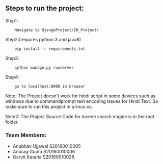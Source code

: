 <h2>Steps to run the project:</h2>
Step1:
		
		Navigate to DjangoProject/IR_Project/

Step2:(requires python 3 and java8)
	
		pip install -r requirements.txt

Step3:
		
		python manage.py runserver

Step4:
		
		go to localhost:8000 in browser

Note: The Project doesn't work for hindi script in some devices such as windows due to 	commandprompt text encoding issues for Hindi Text. So make sure to run this project in a linux os.

Note2: The Project Source Code for lucene search engine is in the root folder.

<h3>Team Members:</h3>
<ul>
	<li>Anubhav Ujjawal S20160010005</li>
	<li>Anurag Gupta S20160010006</li>
	<li>Garvit Kataria S20160010028</li>
</ul>
